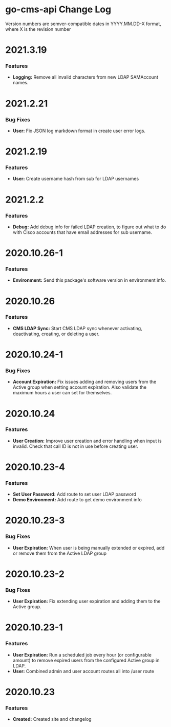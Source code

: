 # go-cms-api Change Log

Version numbers are semver-compatible dates in YYYY.MM.DD-X format,
where X is the revision number


# 2021.3.19

### Features
* **Logging:** Remove all invalid characters from new LDAP SAMAccount names.


# 2021.2.21

### Bug Fixes
* **User:** Fix JSON log markdown format in create user error logs.


# 2021.2.19

### Features
* **User:** Create username hash from sub for LDAP usernames


# 2021.2.2

### Features
* **Debug:** Add debug info for failed LDAP creation, to figure out what to do
with Cisco accounts that have email addresses for sub username.


# 2020.10.26-1

### Features
* **Environment:** Send this package's software version in environment info.


# 2020.10.26

### Features
* **CMS LDAP Sync:** Start CMS LDAP sync whenever activating, deactivating,
creating, or deleting a user.


# 2020.10.24-1

### Bug Fixes
* **Account Expiration:** Fix issues adding and removing users from the Active
group when setting account expiration. Also validate the maximum hours a user
can set for themselves.


# 2020.10.24

### Features
* **User Creation:** Improve user creation and error handling when input is
invalid. Check that call ID is not in use before creating user.


# 2020.10.23-4

### Features
* **Set User Password:** Add route to set user LDAP password
* **Demo Environment:** Add route to get demo environment info


# 2020.10.23-3

### Bug Fixes
* **User Expiration:** When user is being manually extended or expired, add or
remove them from the Active LDAP group


# 2020.10.23-2

### Bug Fixes
* **User Expiration:** Fix extending user expiration and adding them to the
Active group.


# 2020.10.23-1

### Features
* **User Expiration:** Run a scheduled job every hour (or configurable amount)
to remove expired users from the configured Active group in LDAP.
* **User:** Combined admin and user account routes all into /user route


# 2020.10.23

### Features
* **Created:** Created site and changelog
